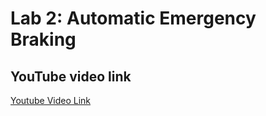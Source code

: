 # Lab 2: Automatic Emergency Braking

## YouTube video link
[Youtube Video Link](https://youtu.be/ZeB4ZUuDO8I)
